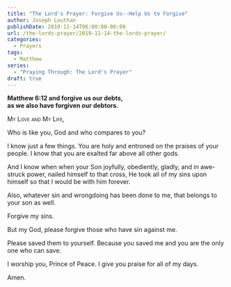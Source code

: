 ```yaml
---
title: "The Lord's Prayer: Forgive Us--Help Us to Forgive"
author: Joseph Louthan
publishDate: 2019-11-14T06:00:00-06:00
url: /the-lords-prayer/2019-11-14-the-lords-prayer/
categories:
  - Prayers
tags:
  - Matthew
series:
  - "Praying Through: The Lord's Prayer"
draft: true
---
```

**Matthew 6:12 and forgive us our debts,  
as we also have forgiven our debtors.**

<div style="font-variant: small-caps;">
My Love and My Life, 
</div>

Who is like you, God and who compares to you?

I know just a few things. You are holy and entroned on the praises of your people. I know that you are exalted far above all other gods.

And I know when when your Son joyfully, obediently, gladly, and in awe-struck power, nailed himself to that cross, He took all of my sins upon himself so that I would be with him forever. 

Also, whatever sin and wrongdoing has been done to me, that belongs to your son as well.

Forgive my sins. 

But my God, please forgive those who have sin against me.

Please saved them to yourself. Because you saved me and you are the only one who can save.

I worship you, Prince of Peace. I give you praise for all of my days.

Amen.